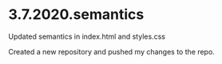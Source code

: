 # 3.7.2020.semantics

Updated semantics in index.html and styles.css

Created a new repository and pushed my changes to the repo.
